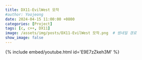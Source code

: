```yaml
---
title: DX11-EvilWest 모작
#author: Yoojeong
date: 2024-04-15 11:00:00 +0800
categories: [Project]
tags: [c, c++, DX11]
image: /assets/img/posts/DX11-EvilWest 모작.png  # 썸네일 경로
show_image: false
---
```


{% include embed/youtube.html id='E9E7zZkeh3M' %}

